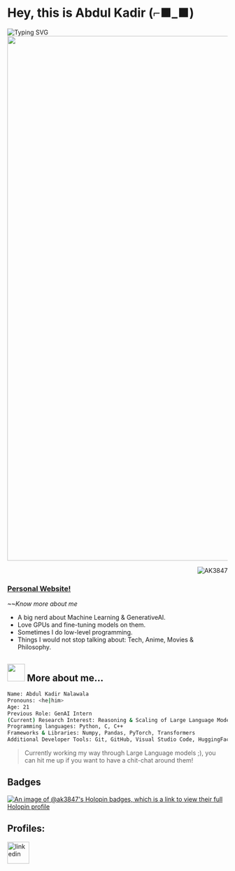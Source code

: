 <h1>Hey, this is Abdul Kadir (⌐■_■)</h1> 
<a href="https://git.io/typing-svg"><img src="https://readme-typing-svg.herokuapp.com?font=Ubuntu+Mono&size=34&duration=4000&pause=800&color=337CCF&center=false&vCenter=false&width=1000&lines=AI+%26+ML+Nerd" alt="Typing SVG"   align="left"/></a>
<img src="https://imgur.com/R1mRicQ.gif" width=1200 align="center">
<p>
<p align="right"> <img src="https://komarev.com/ghpvc/?username=AK3847&label=Profile%20views&color=0e75b6&style=flat" alt="AK3847" /> 
</p>

### [Personal Website!](https://abdulk.tech)
_~~Know more about me_

- A big nerd about Machine Learning & GenerativeAI.
- Love GPUs and fine-tuning models on them.
- Sometimes I do low-level programming.
- Things I would not stop talking about: Tech, Anime, Movies & Philosophy.

## <img src="https://imgur.com/zsKVlgX.gif" width="40" height="40"> More about me...
```bash
Name: Abdul Kadir Nalawala
Pronouns: <he|him>
Age: 21
Previous Role: GenAI Intern
(Current) Research Interest: Reasoning & Scaling of Large Language Models
Programming languages: Python, C, C++ 
Frameworks & Libraries: Numpy, Pandas, PyTorch, Transformers
Additional Developer Tools: Git, GitHub, Visual Studio Code, HuggingFace, Google Colab, uv
```
> Currently working my way through Large Language models ;), you can hit me up if you want to have a chit-chat around them!


## Badges
[![An image of @ak3847's Holopin badges, which is a link to view their full Holopin profile](https://holopin.me/ak3847)](https://holopin.io/@ak3847)

<h2>Profiles:</h2>
<div>
  <p align="left">
    <a href="https://www.linkedin.com/in/okabdul/" target="_blank"><img src="https://imgur.com/IEyFbds.png"  alt="linkedin"  swidth="50" height="50"/></a>
  </p>
</div>

